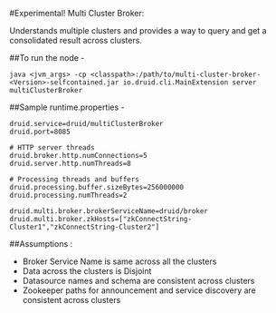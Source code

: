 #Experimental! Multi Cluster Broker: 
 
Understands multiple clusters and provides a way to query and get a consolidated result across clusters.

##To run the node - 
```
java <jvm_args> -cp <classpath>:/path/to/multi-cluster-broker-<Version>-selfcontained.jar io.druid.cli.MainExtension server multiClusterBroker
```

##Sample runtime.properties -  
```
druid.service=druid/multiClusterBroker
druid.port=8085

# HTTP server threads
druid.broker.http.numConnections=5
druid.server.http.numThreads=8

# Processing threads and buffers
druid.processing.buffer.sizeBytes=256000000
druid.processing.numThreads=2

druid.multi.broker.brokerServiceName=druid/broker
druid.multi.broker.zkHosts=["zkConnectString-Cluster1","zkConnectString-Cluster2"]
```

##Assumptions : 
* Broker Service Name is same across all the clusters
* Data across the clusters is Disjoint
* Datasource names and schema are consistent across clusters
* Zookeeper paths for announcement and service discovery are consistent across clusters
